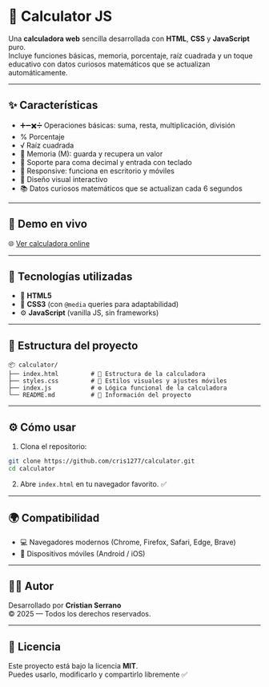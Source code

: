 # 🧮 Calculator JS

Una **calculadora web** sencilla desarrollada con **HTML**, **CSS** y **JavaScript** puro.  
Incluye funciones básicas, memoria, porcentaje, raíz cuadrada y un toque educativo con datos curiosos matemáticos que se actualizan automáticamente.

---

## ✨ Características

- ➕➖✖️➗ Operaciones básicas: suma, resta, multiplicación, división  
- % Porcentaje  
- √ Raíz cuadrada  
- 💾 Memoria (M): guarda y recupera un valor  
- 🔢 Soporte para coma decimal y entrada con teclado  
- 📱 Responsive: funciona en escritorio y móviles  
- 🎨 Diseño visual interactivo  
- 📚 Datos curiosos matemáticos que se actualizan cada 6 segundos

---

## 🔗 Demo en vivo

🌐 [Ver calculadora online](https://cris1277.github.io/calculator/)

---

## 🧩 Tecnologías utilizadas

- 🧱 **HTML5**
- 🎨 **CSS3** (con `@media` queries para adaptabilidad)
- ⚙️ **JavaScript** (vanilla JS, sin frameworks)

---

## 📁 Estructura del proyecto

```
📦 calculator/
├── index.html         # 📄 Estructura de la calculadora
├── styles.css         # 🎨 Estilos visuales y ajustes móviles
├── index.js           # ⚙️ Lógica funcional de la calculadora
└── README.md          # 📝 Información del proyecto
```

---

## ⚙️ Cómo usar

1. Clona el repositorio:

```bash
git clone https://github.com/cris1277/calculator.git
cd calculator
```

2. Abre `index.html` en tu navegador favorito. ✅

---

## 🌍 Compatibilidad

- 💻 Navegadores modernos (Chrome, Firefox, Safari, Edge, Brave)
- 📱 Dispositivos móviles (Android / iOS)

---

## 👨‍💻 Autor

Desarrollado por **Cristian Serrano**  
© 2025 — Todos los derechos reservados.

---

## 📝 Licencia

Este proyecto está bajo la licencia **MIT**.  
Puedes usarlo, modificarlo y compartirlo libremente ✅
